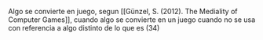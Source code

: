Algo se convierte en juego, segun [[Günzel, S. (2012). The Mediality of Computer Games]], cuando algo se convierte en un juego cuando no se usa con referencia a algo distinto de lo que es (34)